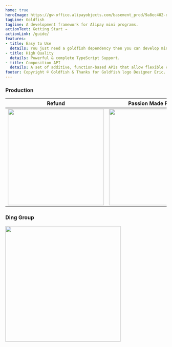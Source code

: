 ```yaml
---
home: true
heroImage: https://gw-office.alipayobjects.com/basement_prod/9a8ec402-d097-4258-af49-5e0ba1704f09.png
tagLine: Goldfish
tagline: A development framework for Alipay mini programs.
actionText: Getting Start →
actionLink: /guide/
features:
- title: Easy to Use
  details: You just need a goldfish dependency then you can develop mini app quickly.
- title: High Quality
  details: Powerful & complete TypeScript Support.
- title: Composition API
  details: A set of additive, function-based APIs that allow flexible composition of logic.
footer: Copyright © Goldfish & Thanks for Goldfish logo Designer Eric.
---
```


### Production

| Refund | Passion Made Possible | Currency Exchange |
|-----------|--------|---------|
| <img width="300" src="https://gw.alipayobjects.com/mdn/rms_2ed70a/afts/img/A*feo9TbxUOSoAAAAAAAAAAABkARQnAQ" /> | <img width="300" src="https://gw.alipayobjects.com/mdn/rms_2ed70a/afts/img/A*UWjDSJiiOHQAAAAAAAAAAABkARQnAQ" /> | <img width="300" src="https://gw.alipayobjects.com/mdn/rms_2ed70a/afts/img/A*2DWaRqSFoi4AAAAAAAAAAABkARQnAQ" /> |

### Ding Group

<img width="360" src="https://gw.alipayobjects.com/mdn/rms_2ed70a/afts/img/A*4_zrQqffKgwAAAAAAAAAAABkARQnAQ" />
